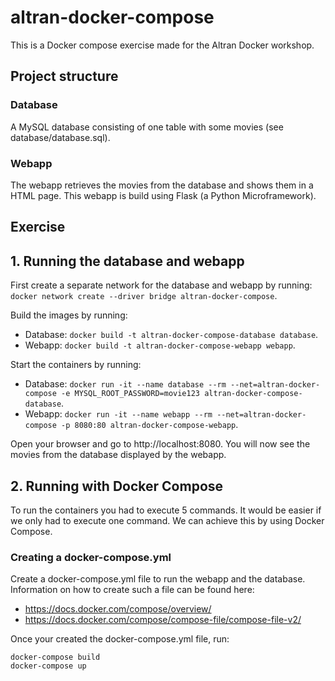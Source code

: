 # altran-docker-compose
This is a Docker compose exercise made for the Altran Docker workshop.

## Project structure
### Database
A MySQL database consisting of one table with some movies (see database/database.sql).

### Webapp
The webapp retrieves the movies from the database and shows them in a HTML page. This webapp is build using Flask (a Python Microframework).

## Exercise
## 1. Running the database and webapp
First create a separate network for the database and webapp by running: `docker network create --driver bridge altran-docker-compose`.

Build the images by running:
* Database: `docker build -t altran-docker-compose-database database`.
* Webapp: `docker build -t altran-docker-compose-webapp webapp`.

Start the containers by running:
* Database: `docker run -it --name database --rm --net=altran-docker-compose -e MYSQL_ROOT_PASSWORD=movie123 altran-docker-compose-database`.
* Webapp: `docker run -it --name webapp --rm --net=altran-docker-compose -p 8080:80 altran-docker-compose-webapp`.

Open your browser and go to http://localhost:8080. You will now see the movies from the database displayed by the webapp.

## 2. Running with Docker Compose
To run the containers you had to execute 5 commands. It would be easier if we only had to execute one command. We can achieve this by using Docker Compose.

### Creating a docker-compose.yml
Create a docker-compose.yml file to run the webapp and the database. Information on how to create such a file can be found here:
* https://docs.docker.com/compose/overview/
* https://docs.docker.com/compose/compose-file/compose-file-v2/

Once your created the docker-compose.yml file, run:
```
docker-compose build
docker-compose up
```
